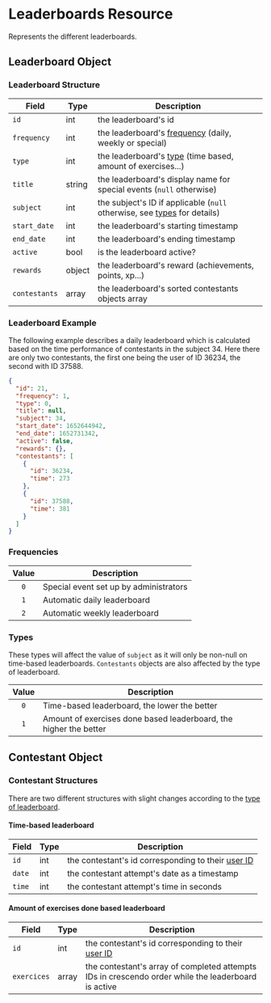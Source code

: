 # Leaderboards Resource

Represents the different leaderboards.

## Leaderboard Object

### Leaderboard Structure

| Field         | Type   | Description                                                                                        |
|---------------|--------|----------------------------------------------------------------------------------------------------|
| `id`          | int    | the leaderboard's id                                                                               |
| `frequency`   | int    | the leaderboard's [frequency](/leaderboards?id=frequencies) (daily, weekly or special)             |
| `type`        | int    | the leaderboard's [type](/leaderboards?id=types) (time based, amount of exercises...)              |
| `title`       | string | the leaderboard's display name for special events (`null` otherwise)                               |
| `subject`     | int    | the subject's ID if applicable (`null` otherwise, see [types](/leaderboards?id=types) for details) |
| `start_date`  | int    | the leaderboard's starting timestamp                                                               |
| `end_date`    | int    | the leaderboard's ending timestamp                                                                 |
| `active`      | bool   | is the leaderboard active?                                                                         |
| `rewards`     | object | the leaderboard's reward (achievements, points, xp...)                                             |
| `contestants` | array  | the leaderboard's sorted contestants objects array                                                 |

### Leaderboard Example

The following example describes a daily leaderboard which is calculated based on the time performance of contestants in the subject 34. Here there are only two contestants, the first one being the user of ID 36234, the second with ID 37588.

```json
{
  "id": 21,
  "frequency": 1,
  "type": 0,
  "title": null,
  "subject": 34,
  "start_date": 1652644942,
  "end_date": 1652731342,
  "active": false,
  "rewards": {},
  "contestants": [
    {
      "id": 36234,
      "time": 273
    },
    {
      "id": 37588,
      "time": 381
    }
  ]
}
```

### Frequencies

| Value | Description                            |
|:-----:|----------------------------------------|
|  `0`  | Special event set up by administrators |
|  `1`  | Automatic daily leaderboard            |
|  `2`  | Automatic weekly leaderboard           |

### Types

These types will affect the value of `subject` as it will only be non-null on time-based leaderboards. `Contestants` objects are also affected by the type of leaderboard.

| Value | Description                                                       |
|:-----:|-------------------------------------------------------------------|
|  `0`  | Time-based leaderboard, the lower the better                      |
|  `1`  | Amount of exercises done based leaderboard, the higher the better |

## Contestant Object

### Contestant Structures

There are two different structures with slight changes according to the [type of leaderboard](/leaderboards?id=types).

#### Time-based leaderboard

| Field  | Type | Description                                                                    |
|--------|------|--------------------------------------------------------------------------------|
| `id`   | int  | the contestant's id corresponding to their [user ID](/users?id=user-structure) |
| `date` | int  | the contestant attempt's date as a timestamp                                   |
| `time` | int  | the contestant attempt's time in seconds                                       |

#### Amount of exercises done based leaderboard

| Field       | Type  | Description                                                                                         |
|-------------|-------|-----------------------------------------------------------------------------------------------------|
| `id`        | int   | the contestant's id corresponding to their [user ID](/users?id=user-structure)                      |
| `exercices` | array | the contestant's array of completed attempts IDs in crescendo order while the leaderboard is active |
